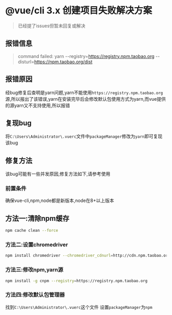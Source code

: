 # @vue/cli 3.x 创建项目失败解决方案
> 已经提了issues但暂未回复或解决
## 报错信息

> command failed: yarn --registry=https://registry.npm.taobao.org --disturl=https://npm.taobao.org/dist

## 报错原因

经bug修复后查明是yarn问题,yarn不能使用`https://registry.npm.taobao.org`源,所以报出了该错误,yarn在安装完毕后会修改默认包使用方式为yarn,而vue提供的源yarn又不支持使用,所以报错

## 复现bug

将`C:\Users\Administrator\.vuerc`文件中`packageManager`修改为`yarn`即可复现该bug

## 修复方法

该bug可能有一些并发原因,修复方法如下,请参考使用
### 前置条件

确保vue-cli,npm,node都是新版本,node在8+以上版本

## 方法一:清除npm缓存

```sh
npm cache clean --force
```

### 方法二:设置chromedriver

```sh
npm install chromedriver --chromedriver_cdnurl=http://cdn.npm.taobao.org/dist/chromedriver
```

### 方法三:修改npm,yarn源

```sh
npm install -g cnpm --registry=https://registry.npm.taobao.org
```

### 方法四:修改默认包管理器

找到`C:\Users\Administrator\.vuerc`这个文件
设置`packageManager`为`npm`